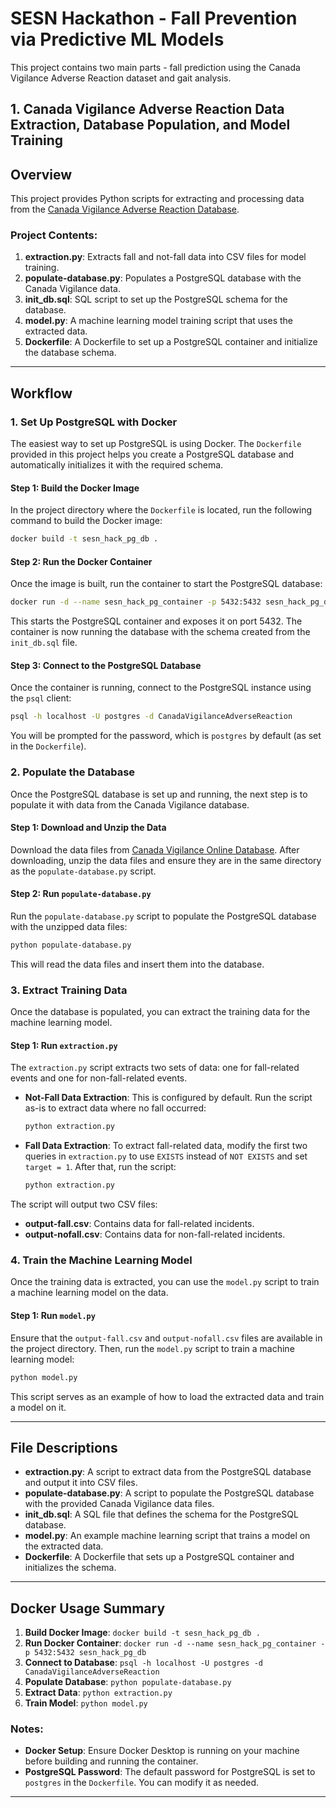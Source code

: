 # SESN Hackathon - Fall Prevention via Predictive ML Models
This project contains two main parts - fall prediction using the Canada Vigilance Adverse Reaction dataset and gait analysis.

## 1. Canada Vigilance Adverse Reaction Data Extraction, Database Population, and Model Training

## Overview

This project provides Python scripts for extracting and processing data from the [Canada Vigilance Adverse Reaction Database](https://www.canada.ca/en/health-canada/services/drugs-health-products/medeffect-canada/adverse-reaction-database/canada-vigilance-online-database-data-extract.html). 

### Project Contents:
1. **extraction.py**: Extracts fall and not-fall data into CSV files for model training.
2. **populate-database.py**: Populates a PostgreSQL database with the Canada Vigilance data.
3. **init_db.sql**: SQL script to set up the PostgreSQL schema for the database.
4. **model.py**: A machine learning model training script that uses the extracted data.
5. **Dockerfile**: A Dockerfile to set up a PostgreSQL container and initialize the database schema.

---

## Workflow

### 1. Set Up PostgreSQL with Docker

The easiest way to set up PostgreSQL is using Docker. The `Dockerfile` provided in this project helps you create a PostgreSQL database and automatically initializes it with the required schema.

#### Step 1: Build the Docker Image

In the project directory where the `Dockerfile` is located, run the following command to build the Docker image:

```bash
docker build -t sesn_hack_pg_db .
```

#### Step 2: Run the Docker Container

Once the image is built, run the container to start the PostgreSQL database:

```bash
docker run -d --name sesn_hack_pg_container -p 5432:5432 sesn_hack_pg_db
```

This starts the PostgreSQL container and exposes it on port 5432. The container is now running the database with the schema created from the `init_db.sql` file.

#### Step 3: Connect to the PostgreSQL Database

Once the container is running, connect to the PostgreSQL instance using the `psql` client:

```bash
psql -h localhost -U postgres -d CanadaVigilanceAdverseReaction
```

You will be prompted for the password, which is `postgres` by default (as set in the `Dockerfile`).

### 2. Populate the Database

Once the PostgreSQL database is set up and running, the next step is to populate it with data from the Canada Vigilance database.

#### Step 1: Download and Unzip the Data

Download the data files from [Canada Vigilance Online Database](https://www.canada.ca/en/health-canada/services/drugs-health-products/medeffect-canada/adverse-reaction-database/canada-vigilance-online-database-data-extract.html). After downloading, unzip the data files and ensure they are in the same directory as the `populate-database.py` script.

#### Step 2: Run `populate-database.py`

Run the `populate-database.py` script to populate the PostgreSQL database with the unzipped data files:

```bash
python populate-database.py
```

This will read the data files and insert them into the database.

### 3. Extract Training Data

Once the database is populated, you can extract the training data for the machine learning model.

#### Step 1: Run `extraction.py`

The `extraction.py` script extracts two sets of data: one for fall-related events and one for non-fall-related events.

- **Not-Fall Data Extraction**: This is configured by default. Run the script as-is to extract data where no fall occurred:
  ```bash
  python extraction.py
  ```

- **Fall Data Extraction**: To extract fall-related data, modify the first two queries in `extraction.py` to use `EXISTS` instead of `NOT EXISTS` and set `target = 1`. After that, run the script:
  ```bash
  python extraction.py
  ```

The script will output two CSV files:
- **output-fall.csv**: Contains data for fall-related incidents.
- **output-nofall.csv**: Contains data for non-fall-related incidents.

### 4. Train the Machine Learning Model

Once the training data is extracted, you can use the `model.py` script to train a machine learning model on the data.

#### Step 1: Run `model.py`

Ensure that the `output-fall.csv` and `output-nofall.csv` files are available in the project directory. Then, run the `model.py` script to train a machine learning model:

```bash
python model.py
```

This script serves as an example of how to load the extracted data and train a model on it.

---

## File Descriptions

- **extraction.py**: A script to extract data from the PostgreSQL database and output it into CSV files.
- **populate-database.py**: A script to populate the PostgreSQL database with the provided Canada Vigilance data files.
- **init_db.sql**: A SQL file that defines the schema for the PostgreSQL database.
- **model.py**: An example machine learning script that trains a model on the extracted data.
- **Dockerfile**: A Dockerfile that sets up a PostgreSQL container and initializes the schema.

---

## Docker Usage Summary

1. **Build Docker Image**: `docker build -t sesn_hack_pg_db .`
2. **Run Docker Container**: `docker run -d --name sesn_hack_pg_container -p 5432:5432 sesn_hack_pg_db`
3. **Connect to Database**: `psql -h localhost -U postgres -d CanadaVigilanceAdverseReaction`
4. **Populate Database**: `python populate-database.py`
5. **Extract Data**: `python extraction.py`
6. **Train Model**: `python model.py`



### Notes:

- **Docker Setup**: Ensure Docker Desktop is running on your machine before building and running the container.
- **PostgreSQL Password**: The default password for PostgreSQL is set to `postgres` in the `Dockerfile`. You can modify it as needed.

---
